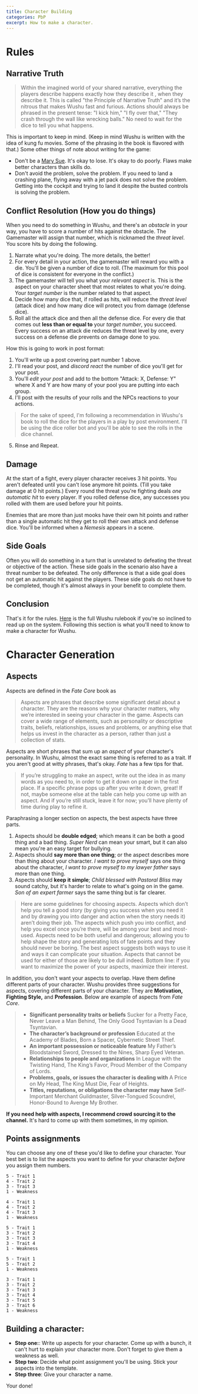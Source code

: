 ```yaml
---
title: Character Building
categories: PbP
excerpt: How to make a character.
---
```


# Rules

## Narrative Truth

> Within the imagined world of your shared narrative, everything the players describe happens exactly how they describe it , when they describe it. This is called "the Principle of Narrative Truth" and it’s the nitrous that makes Wushu fast and furious. Actions should always be phrased in the present tense: "I kick him," "I fly over that," "They crash through the wall like wrecking balls." No need to wait for the dice to tell you what happens.

This is important to keep in mind. (Keep in mind Wushu is written with the idea of kung fu movies. Some of the phrasing in the book is flavored with that.) Some other things of note about writing for the game:

* Don't be a [Mary Sue](http://tvtropes.org/pmwiki/pmwiki.php/Main/MarySue). It's okay to lose. It's okay to do poorly. Flaws make better characters than skills do. 
* Don't avoid the problem, solve the problem. If you need to land a crashing plane, flying away with a jet pack does not solve the problem. Getting into the cockpit and trying to land it despite the busted controls is solving the problem.

## Conflict Resolution (How you do things)

When you need to do something in Wushu, and there's an *obstacle* in your way, you have to score a number of hits against the obstacle. The Gamemaster will assign that number, which is nicknamed the *threat level*. You score hits by doing the following. 

1. Narrate what you're doing. The more details, the better!
2. For every detail in your action, the gamemaster will reward you with a die. You'll be given a number of dice to roll. (The maximum for this pool of dice is consistent for everyone in the conflict.)
3. The gamemaster will tell you what your *relevant aspect* is. This is the aspect on your character sheet that most relates to what you're doing. Your *target number* is the number related to that aspect.
4. Decide how many dice that, if rolled as hits, will reduce the *threat level* (attack dice) and how many dice will protect you from damage (defense dice). 
5. Roll all the attack dice and then all the defense dice. For every die that comes out **less than or equal to** your *target number*, you succeed. Every success on an attack die reduces the threat level by one, every success on a defense die prevents on damage done to you. 

How this is going to work in post format:

1. You'll write up a post covering part number 1 above.
2. I'll read your post, and *discord react* the number of dice you'll get for your post. 
3. You'll *edit your post* and add to the bottom "Attack: X, Defense: Y" where X and Y are how many of your pool you are putting into each group. 
4. I'll post with the results of your rolls and the NPCs reactions to your actions. 
  > For the sake of speed, I'm following a recommendation in Wushu's book to roll the dice for the players in a play by post environment. I'll be using the dice roller bot and you'll be able to see the rolls in the dice channel. 

5. Rinse and Repeat.

## Damage 

At the start of a fight, every player character receives 3 hit points. You aren't defeated until you can't lose anymore hit points. (Till you take damage at 0 hit points.) Every round the threat you're fighting deals *one automatic hit* to every player. If you rolled defense dice, any successes you rolled with them are used before your hit points. 

Enemies that are more than just mooks have their own hit points and rather than a single automatic hit they get to roll their own attack and defense dice. You'll be informed when a *Nemesis* appears in a scene.  

## Side Goals

Often you will do something in a turn that is unrelated to defeating the threat or objective of the action. These side goals in the scenario also have a threat number to be defeated. The only difference is that a side goal does not get an automatic hit against the players. These side goals do not have to be completed, though it's almost always in your benefit to complete them. 

## Conclusion

That's it for the rules. [Here](http://danielbayn.com/wushu/) is the full Wushu rulebook if you're so inclined to read up on the system. Following this section is what you'll need to know to make a character for Wushu. 

# Character Generation

## Aspects

Aspects are defined in the *Fate Core* book as

> Aspects are phrases that describe some significant detail about a character. They are the reasons why your character matters, why we’re interested in seeing your character in the game. Aspects can cover a wide range of elements, such as personality or descriptive traits, beliefs, relationships, issues and problems, or anything else that helps us invest in the character as a person, rather than just a collection of stats. 

Aspects are short phrases that sum up an *aspect* of your character's personality. In Wushu, almost the exact same thing is referred to as a trait. If you aren't good at witty phrases, that's okay. *Fate* has a few tips for that. 

> If you’re struggling to make an aspect, write out the idea in as many words as you need to, in order to get it down on paper in the first place. If a specific phrase pops up after you write it down, great! If not, maybe someone else at the table can help you come up with an aspect. And if you’re still stuck, leave it for now; you’ll have plenty of time during play to refine it.

Paraphrasing a longer section on aspects, the best aspects have three parts. 

1. Aspects should be **double edged**; which means it can be both a good thing and a bad thing. *Super Nerd* can mean your smart, but it can also mean you're an easy target for bullying. 
2. Aspects should **say more than one thing**; or the aspect describes more than thing about your character. *I want to prove myself* says one thing about the character, *I want to prove myself to my lawyer father* says more than one thing. 
3. Aspects should **keep it simple**; *Child blessed with Pastoral Bliss* may sound catchy, but it's harder to relate to what's going on in the game. *Son of an expert farmer* says the same thing but is far clearer. 

> Here are some guidelines for choosing aspects. Aspects which don’t help you tell a good story (by giving you success when you need it and by drawing you into danger and action when the story needs it) aren’t doing their job. The aspects which push you into conflict, and help you excel once you’re there, will be among your best and most-used. Aspects need to be both useful and dangerous; allowing you to help shape the story and generating lots of fate points and they should never be boring. The best aspect suggests both ways to use it and ways it can complicate your situation. Aspects that cannot be used for either of those are likely to be dull indeed. Bottom line: if you want to maximize the power of your aspects, maximize their interest.

In addition, you don't want your aspects to overlap. Have them define different parts of your character. Wushu provides three suggestions for aspects, covering different parts of your character. They are **Motivation, Fighting Style,** and **Profession**. Below are example of aspects from *Fate Core*. 

> * **Significant personality traits or beliefs** Sucker for a Pretty Face, Never Leave a Man Behind, The Only Good Tsyntavian Is a Dead Tsyntavian.
> * **The character’s background or profession** Educated at the Academy of Blades, Born a Spacer, Cybernetic Street Thief. 
> * **An important possession or noticeable feature** My Father’s Bloodstained Sword, Dressed to the Nines, Sharp Eyed Veteran. 
> * **Relationships to people and organizations** In League with the Twisting Hand, The King’s Favor, Proud Member of the Company of Lords. 
> * **Problems, goals, or issues the character is dealing with** A Price on My Head, The King Must Die, Fear of Heights. 
> * **Titles, reputations, or obligations the character may have** Self- Important Merchant Guildmaster, Silver-Tongued Scoundrel, Honor-Bound to Avenge My Brother.

**If you need help with aspects, I recommend crowd sourcing it to the channel.** It's hard to come up with them sometimes, in my opinion. 

## Points assignments

You can choose any one of these you'd like to define your character. Your best bet is to list the aspects you want to define for your character *before* you assign them numbers. 

```
5 - Trait 1
4 - Trait 2
3 - Trait 3
1 - Weakness
```

```
4 - Trait 1
4 - Trait 2
4 - Trait 3
1 - Weakness
```

```
5 - Trait 1
3 - Trait 2
3 - Trait 3
3 - Trait 4
1 - Weakness
```

```
5 - Trait 1
5 - Trait 2
1 - Weakness
```

```
3 - Trait 1
3 - Trait 2
3 - Trait 3
3 - Trait 4
3 - Trait 5
3 - Trait 6
1 - Weakness
```

## Building a character:

* **Step one:**: Write up aspects for your character. Come up with a bunch, it can't hurt to explain your character more. Don't forget to give them a weakness as well.
* **Step two**: Decide what point assignment you'll be using. Stick your aspects into the template.
* **Step three**: Give your character a name. 

Your done! 
